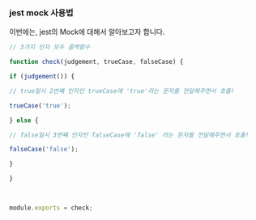 ### jest mock 사용법
이번에는, jest의 Mock에 대해서 알아보고자 합니다.

```js
// 3가지 인자 모두 콜백함수

function check(judgement, trueCase, falseCase) {

if (judgement()) {

// true일시 2번쨰 인자인 trueCase에 'true'라는 문자를 전달해주면서 호출!

trueCase('true');

} else {

// false일시 3번쨰 인자인 falseCase에 'false' 라는 문자를 전달해주면서 호출!

falseCase('false');

}

}

  

module.exports = check;
```